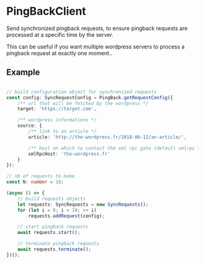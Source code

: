 # PingBackClient

Send synchronized pingback requests, to ensure pingback requests are processed at a specific time by the server.

This can be useful if you want multiple wordpress servers to process a pingback request at exactly one moment..

## Example

```typescript

// build configuration object for synchronized requests
const config: SyncRequestConfig = PingBack.getRequestConfig({
    /** url that will be fetched by the wordpress */
    target: 'https://target.com',

    /** wordpress informations */
    source: {
        /** link to an article */
        article: 'http://the-wordpress.fr/2018-06-12/an-article/',

        /** host on which to contact the xml rpc gate (default xmlrpc file: `http://${xmlRpcHost}/xmlrpc.php`) */
        xmlRpcHost: 'the-wordpress.fr'
    }
});

// nb of requests to make
const N: number = 10;

(async () => {
    // build requests objects
    let requests: SyncRequests = new SyncRequests();
    for (let i = 0; i < 10; ++ i)
        requests.addRequest(config);

    // start pingback requests
    await requests.start();

    // terminate pingback requests
    await requests.terminate();
})();
```